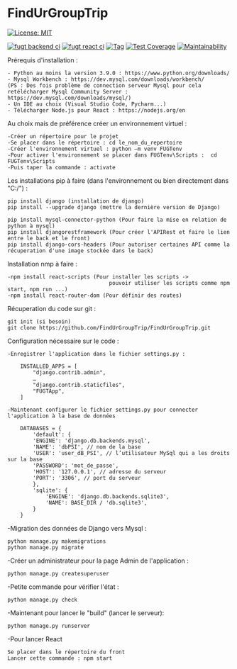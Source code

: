 # FindUrGroupTrip
[![License: MIT](https://img.shields.io/badge/License-MIT-yellow.svg)](https://opensource.org/licenses/MIT)

[![fugt backend ci](https://github.com/FindUrGroupTrip/FindUrGroupTrip/actions/workflows/backend-ci.yml/badge.svg)](https://github.com/FindUrGroupTrip/FindUrGroupTrip/actions/workflows/backend-ci.yml)
[![fugt react ci](https://github.com/FindUrGroupTrip/FindUrGroupTrip/actions/workflows/react-ci.yml/badge.svg)](https://github.com/FindUrGroupTrip/FindUrGroupTrip/actions/workflows/react-ci.yml)
[![Tag](https://img.shields.io/badge/Tag-V1.0-blue)](https://github.com/FindUrGroupTrip/FindUrGroupTrip/tree/V1.0)
[![Test Coverage](https://api.codeclimate.com/v1/badges/c5aa48c106e4ebfd9bc7/test_coverage)](https://codeclimate.com/repos/655b74361a748e2c5a0875cb/test_coverage)
[![Maintainability](https://api.codeclimate.com/v1/badges/c5aa48c106e4ebfd9bc7/maintainability)](https://codeclimate.com/repos/655b74361a748e2c5a0875cb/maintainability)


Prérequis d'installation :

    - Python au moins la version 3.9.0 : https://www.python.org/downloads/
    - Mysql Workbench : https://dev.mysql.com/downloads/workbench/
    (PS : Des fois problème de connection serveur Mysql pour cela retélécharger Mysql Community Server : https://dev.mysql.com/downloads/mysql/)
    - Un IDE au choix (Visual Studio Code, Pycharm...)
    - Télécharger Node.js pour React : https://nodejs.org/en
    
    

Au choix mais de préférence créer un environnement virtuel :

    -Créer un répertoire pour le projet
    -Se placer dans le répertoire : cd le_nom_du_repertoire
    -Créer l'environnement virtuel : python –m venv FUGTenv
    -Pour activer l'environnement se placer dans FUGTenv\Scripts :  cd FUGTenv\Scripts
    -Puis taper la commande : activate


Les installations pip à faire (dans l'environnement ou bien directement dans "C:/") :

    pip install django (installation de django)
    pip install --upgrade django (mettre la dernière version de Django)

    pip install mysql-connector-python (Pour faire la mise en relation de python à mysql)
    pip install djangorestframework (Pour créer l'APIRest et faire le lien entre le back et le front)
    pip install django-cors-headers (Pour autoriser certaines API comme la récuperation d'une image stockée dans le back)

Installation nmp à faire :

    -npm install react-scripts (Pour installer les scripts ->
                                    pouvoir utiliser les scripts comme npm start, npm run ...)
    -npm install react-router-dom (Pour définir des routes)


Récuperation du code sur git :

    git init (si besoin)
    git clone https://github.com/FindUrGroupTrip/FindUrGroupTrip.git

Configuration nécessaire sur le code :

    -Enregistrer l'application dans le fichier settings.py :

        INSTALLED_APPS = [
            "django.contrib.admin",
            …
            "django.contrib.staticfiles",
            "FUGTApp",
        ]

    -Maintenant configurer le fichier settings.py pour connecter l'application à la base de données

        DATABASES = {
            'default': {
            'ENGINE': 'django.db.backends.mysql',
            'NAME': 'dbPSI', // nom de la base
            'USER': 'user_dB_PSI', // l’utilisateur MySql qui a les droits sur la base
            'PASSWORD': 'mot_de_passe',
            'HOST': '127.0.0.1', // adresse du serveur
            'PORT': '3306', // port du serveur
            },
            'sqlite': {
                'ENGINE': 'django.db.backends.sqlite3',
                'NAME': BASE_DIR / 'db.sqlite3',
            }
        }

-Migration des données de Django vers Mysql :

    python manage.py makemigrations
    python manage.py migrate

-Créer un administrateur pour la page Admin de l'application :

    python manage.py createsuperuser

-Petite commande pour vérifier l'état : 

    python manage.py check

-Maintenant pour lancer le "build" (lancer le serveur):

    python manage.py runserver

-Pour lancer React 

    Se placer dans le répertoire du front
    Lancer cette commande : npm start
    
